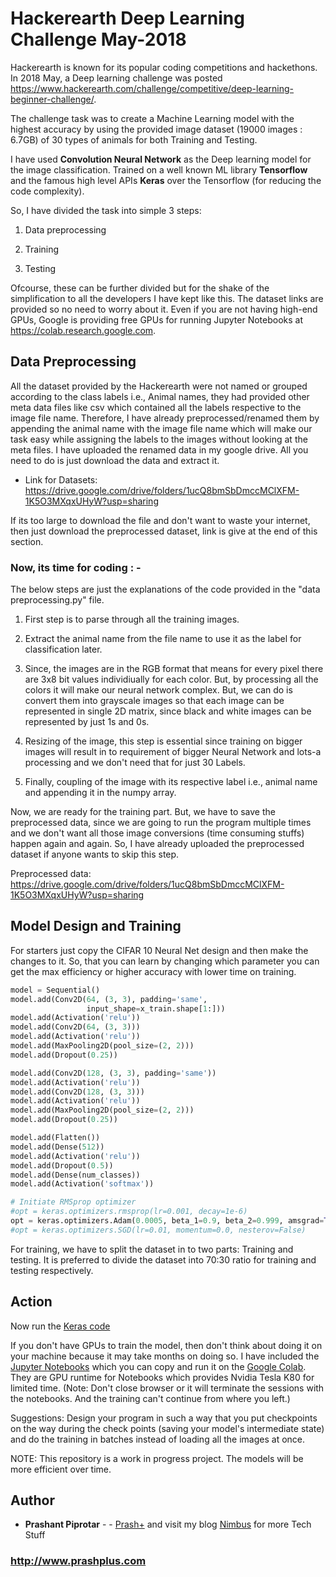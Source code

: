 # Hackerearth Deep Learning Challenge May-2018

Hackerearth is known for its popular coding competitions and hackethons. In 2018 May, a Deep learning challenge was posted https://www.hackerearth.com/challenge/competitive/deep-learning-beginner-challenge/.

The challenge task was to create a Machine Learning model with the highest accuracy by using the provided image dataset (19000 images : 6.7GB) of 30 types of animals for both Training and Testing.

I have used **Convolution Neural Network** as the Deep learning model for the image classification. Trained on a well known ML library **Tensorflow** and the famous high level APIs **Keras** over the Tensorflow (for reducing the code complexity).

So, I have divided the task into simple 3 steps:

1. Data preprocessing

2. Training

3. Testing

Ofcourse, these can be further divided but for the shake of the simplification to all the developers I have kept like this. The dataset links are provided so no need to worry about it. Even if you are not having high-end GPUs, Google is providing free GPUs for running Jupyter Notebooks at https://colab.research.google.com.

## Data Preprocessing

All the dataset provided by the Hackerearth were not named or grouped according to the class labels i.e., Animal names, they had provided other meta data files like csv which contained all the labels respective to the image file name. Therefore, I have already preprocessed/renamed them by appending the animal name with the image file name which will make our task easy while assigning the labels to the images without looking at the meta files. I have uploaded the renamed data in my google drive. All you need to do is just download the data and extract it.

* Link for Datasets: https://drive.google.com/drive/folders/1ucQ8bmSbDmccMClXFM-1K5O3MXqxUHyW?usp=sharing

If its too large to download the file and don't want to waste your internet, then just download the preprocessed dataset, link is give at the end of this section.

### Now, its time for coding : -

The below steps are just the explanations of the code provided in the "data preprocessing.py" file.

1. First step is to parse through all the training images.

2. Extract the animal name from the file name to use it as the label for classification later.

3. Since, the images are in the RGB format that means for every pixel there are 3x8 bit values individiually for each color. But, by processing all the colors it will make our neural network complex. But, we can do is convert them into grayscale images so that each image can be represented in single 2D matrix, since black and white images can be represented by just 1s and 0s.

4. Resizing of the image, this step is essential since training on bigger images will result in to requirement of bigger Neural Network and lots-a processing and we don't need that for just 30 Labels.

5. Finally, coupling of the image with its respective label i.e., animal name and appending it in the numpy array.

Now, we are ready for the training part. But, we have to save the preprocessed data, since we are going to run the program multiple times and we don't want all those image conversions (time consuming stuffs) happen again and again. So, I have already uploaded the preprocessed dataset if anyone wants to skip this step.

Preprocessed data: https://drive.google.com/drive/folders/1ucQ8bmSbDmccMClXFM-1K5O3MXqxUHyW?usp=sharing

## Model Design and Training

For starters just copy the CIFAR 10 Neural Net design and then make the changes to it. So, that you can learn by changing which parameter you can get the max efficiency or higher accuracy with lower time on training.

```python
model = Sequential()
model.add(Conv2D(64, (3, 3), padding='same',
                 input_shape=x_train.shape[1:]))
model.add(Activation('relu'))
model.add(Conv2D(64, (3, 3)))
model.add(Activation('relu'))
model.add(MaxPooling2D(pool_size=(2, 2)))
model.add(Dropout(0.25))

model.add(Conv2D(128, (3, 3), padding='same'))
model.add(Activation('relu'))
model.add(Conv2D(128, (3, 3)))
model.add(Activation('relu'))
model.add(MaxPooling2D(pool_size=(2, 2)))
model.add(Dropout(0.25))

model.add(Flatten())
model.add(Dense(512))
model.add(Activation('relu'))
model.add(Dropout(0.5))
model.add(Dense(num_classes))
model.add(Activation('softmax'))

# Initiate RMSprop optimizer
#opt = keras.optimizers.rmsprop(lr=0.001, decay=1e-6)
opt = keras.optimizers.Adam(0.0005, beta_1=0.9, beta_2=0.999, amsgrad=True)
#opt = keras.optimizers.SGD(lr=0.01, momentum=0.0, nesterov=False)
```

For training, we have to split the dataset in to two parts: Training and testing. It is preferred to divide the dataset into 70:30 ratio for training and testing respectively.


## Action
Now run the [Keras code](https://github.com/prashplus/Hackerearth-Deep-Learning-Challenge/blob/master/train.py)

If you don't have GPUs to train the model, then don't think about doing it on your machine because it may take months on doing so. I have included the [Jupyter Notebooks](https://github.com/prashplus/Hackerearth-Deep-Learning-Challenge/tree/master/Jupyter%20Notebooks) which you can copy and run it on the [Google Colab](https://colab.research.google.com). They are GPU runtime for Notebooks which provides Nvidia Tesla K80 for limited time. (Note: Don't close browser or it will terminate the sessions with the notebooks. And the training can't continue from where you left.)

Suggestions: Design your program in such a way that you put checkpoints on the way during the check points (saving your model's intermediate state) and do the training in batches instead of loading all the images at once.


NOTE: This repository is a work in progress project. The models will be more efficient over time.

## Author

* **Prashant Piprotar** - - [Prash+](https://github.com/prashplus)
and visit my blog [Nimbus](http://prashplus.blogspot.com) for more Tech Stuff
### http://www.prashplus.com